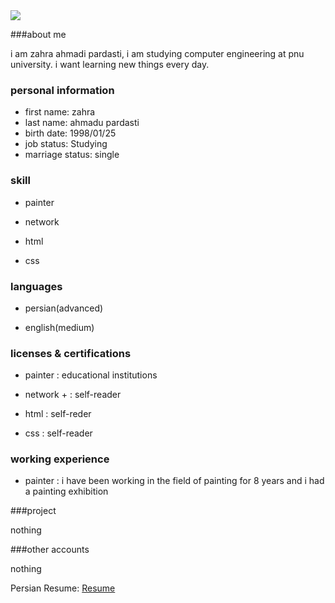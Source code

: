 <img src="https://avatars1.githubusercontent.com/u/72106159?s=400&u=6af666db01199f51b5d99b7ec0bcbe92e165e87b&v=4"/>

###about me 

i am zahra ahmadi pardasti, i am studying computer engineering at pnu university. i want learning new things every day.

 ### personal information 
 
- first name: zahra 
- last name: ahmadu pardasti 
- birth date: 1998/01/25 
- job status: Studying
- marriage status: single 

### skill 

- painter 

- network 

- html

- css
### languages 

- persian(advanced) 

- english(medium) 

### licenses & certifications 

- painter : educational institutions 

- network + : self-reader 

- html : self-reder

- css : self-reader

### working experience 

- painter : i have been working in the field of painting for 8 years and i had a painting exhibition

###project

nothing

###other accounts

nothing

Persian Resume: <a href="https://za-ahmadi-fa.github.io/"> Resume </a>
